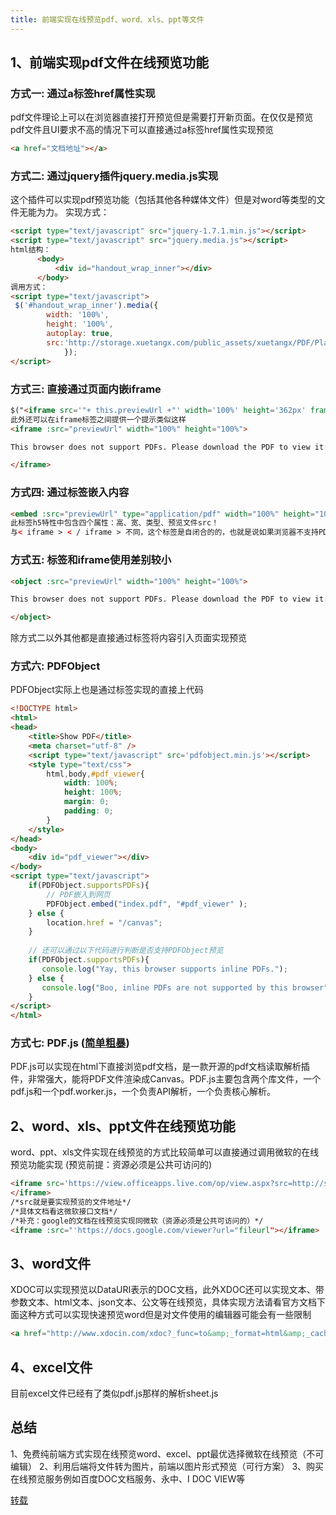 ```yaml
---
title: 前端实现在线预览pdf、word、xls、ppt等文件
---
```


## 1、前端实现pdf文件在线预览功能
### 方式一: 通过a标签href属性实现
pdf文件理论上可以在浏览器直接打开预览但是需要打开新页面。在仅仅是预览pdf文件且UI要求不高的情况下可以直接通过a标签href属性实现预览
```html
<a href="文档地址"></a>
```

### 方式二: 通过jquery插件jquery.media.js实现
这个插件可以实现pdf预览功能（包括其他各种媒体文件）但是对word等类型的文件无能为力。
实现方式：
```html
<script type="text/javascript" src="jquery-1.7.1.min.js"></script>  
<script type="text/javascript" src="jquery.media.js"></script>
html结构：
      <body>
          <div id="handout_wrap_inner"></div>
      </body>
调用方式：
<script type="text/javascript">  
 $('#handout_wrap_inner').media({
		width: '100%',
		height: '100%',
		autoplay: true,
        src:'http://storage.xuetangx.com/public_assets/xuetangx/PDF/PlayerAPI_v1.0.6.pdf',
            }); 
</script>
```
### 方式三: 直接通过页面内嵌iframe
```html
$("<iframe src='"+ this.previewUrl +"' width='100%' height='362px' frameborder='1'>").appendTo($(".video-handouts-preview"));
此外还可以在iframe标签之间提供一个提示类似这样
<iframe :src="previewUrl" width="100%" height="100%">

This browser does not support PDFs. Please download the PDF to view it: <a :href="previewUrl">Download PDF</a>

</iframe>
```
### 方式四: 通过标签嵌入内容
```html
<embed :src="previewUrl" type="application/pdf" width="100%" height="100%">
此标签h5特性中包含四个属性：高、宽、类型、预览文件src！
与< iframe > < / iframe > 不同，这个标签是自闭合的的，也就是说如果浏览器不支持PDF的嵌入，那么这个标签的内容什么都看不到！

```
### 方式五: 标签和iframe使用差别较小
```html
<object :src="previewUrl" width="100%" height="100%">

This browser does not support PDFs. Please download the PDF to view it: <a :href="previewUrl">Download PDF</a>

</object>
```
除方式二以外其他都是直接通过标签将内容引入页面实现预览
### 方式六: PDFObject
PDFObject实际上也是通过标签实现的直接上代码
```html
<!DOCTYPE html>
<html>
<head>
    <title>Show PDF</title>
    <meta charset="utf-8" />
    <script type="text/javascript" src='pdfobject.min.js'></script>
    <style type="text/css">
        html,body,#pdf_viewer{
            width: 100%;
            height: 100%;
            margin: 0;
            padding: 0;
        }
    </style>
</head>
<body>
    <div id="pdf_viewer"></div>
</body>
<script type="text/javascript">
    if(PDFObject.supportsPDFs){
        // PDF嵌入到网页
        PDFObject.embed("index.pdf", "#pdf_viewer" );
    } else {
        location.href = "/canvas";
    }
    
    // 还可以通过以下代码进行判断是否支持PDFObject预览
    if(PDFObject.supportsPDFs){
       console.log("Yay, this browser supports inline PDFs.");
    } else {
       console.log("Boo, inline PDFs are not supported by this browser");
    }
</script>
</html>
```

### 方式七: PDF.js ([简单粗暴](../../../../2018/05/17/预览PDF文件/))
PDF.js可以实现在html下直接浏览pdf文档，是一款开源的pdf文档读取解析插件，非常强大，能将PDF文件渲染成Canvas。PDF.js主要包含两个库文件，一个pdf.js和一个pdf.worker.js，一个负责API解析，一个负责核心解析。

## 2、word、xls、ppt文件在线预览功能
word、ppt、xls文件实现在线预览的方式比较简单可以直接通过调用微软的在线预览功能实现 (预览前提：资源必须是公共可访问的)
```html
<iframe src='https://view.officeapps.live.com/op/view.aspx?src=http://storage.xuetangx.com/public_assets/xuetangx/PDF/1.xls' width='100%' height='100%' frameborder='1'>
</iframe>
/*src就是要实现预览的文件地址*/
/*具体文档看这微软接口文档*/
/*补充：google的文档在线预览实现同微软（资源必须是公共可访问的）*/
<iframe :src="'https://docs.google.com/viewer?url="fileurl"></iframe>
```
## 3、word文件
XDOC可以实现预览以DataURI表示的DOC文档，此外XDOC还可以实现文本、带参数文本、html文本、json文本、公文等在线预览，具体实现方法请看官方文档下面这种方式可以实现快速预览word但是对文件使用的编辑器可能会有一些限制
```html
<a href="http://www.xdocin.com/xdoc?_func=to&amp;_format=html&amp;_cache=1&amp;_xdoc=http://www.xdocin.com/demo/demo.docx" target="_blank" rel="nofollow">XDOC</a>
```
## 4、excel文件
目前excel文件已经有了类似pdf.js那样的解析sheet.js
## 总结
1、免费纯前端方式实现在线预览word、excel、ppt最优选择微软在线预览（不可编辑）
2、利用后端将文件转为图片，前端以图片形式预览（可行方案）
3、购买在线预览服务例如百度DOC文档服务、永中、I DOC VIEW等

[转载](https://juejin.im/post/5a7badf26fb9a063353198a1)